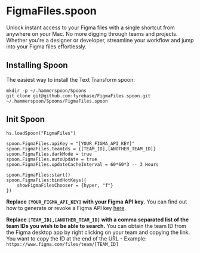 # FigmaFiles.spoon

Unlock instant access to your Figma files with a single shortcut from anywhere on your Mac. No more digging through teams and projects. Whether you're a designer or developer, streamline your workflow and jump into your Figma files effortlessly.

## Installing Spoon

The easiest way to install the Text Transform spoon:

```
mkdir -p ~/.hammerspoon/Spoons
git clone git@github.com:fyrebase/FigmaFiles.spoon.git ~/.hammerspoon/Spoons/FigmaFiles.spoon
```

## Init Spoon

```
hs.loadSpoon("FigmaFiles")

spoon.FigmaFiles.apiKey = "[YOUR_FIGMA_API_KEY]"
spoon.FigmaFiles.teamIds = {[TEAM_ID],[ANOTHER_TEAM_ID]}
spoon.FigmaFiles.darkMode = true
spoon.FigmaFiles.autoUpdate = true
spoon.FigmaFiles.updateCacheInterval = 60*60*3 -- 3 Hours

spoon.FigmaFiles:start()
spoon.FigmaFiles:bindHotKeys({
    showFigmaFilesChooser = {hyper, "f"}
})
```

**Replace `[YOUR_FIGMA_API_KEY]` with your Figma API key.** You can find out how to generate or revoke a Figma API key [here](https://help.figma.com/hc/en-us/articles/8085703771159-Manage-personal-access-tokens).

**Replace `[TEAM_ID],[ANOTHER_TEAM_ID]` with a comma separated list of the team IDs you wish to be able to search.** You can obtain the team ID from the Figma desktop app by right clicking on your team and copying the link. You want to copy the ID at the end of the URL - Example: `https://www.figma.com/files/team/[TEAM_ID]`
